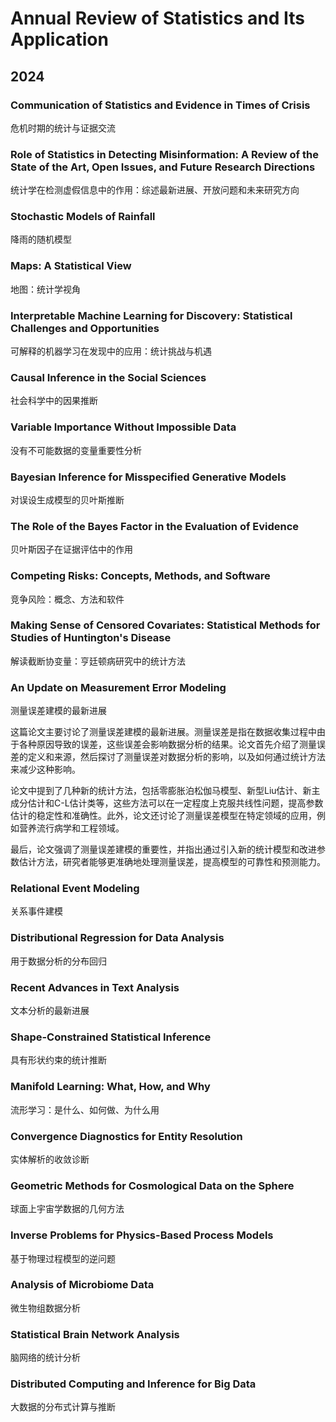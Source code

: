# Annual Review of Statistics and Its Application

## 2024

### Communication of Statistics and Evidence in Times of Crisis

危机时期的统计与证据交流

### Role of Statistics in Detecting Misinformation: A Review of the State of the Art, Open Issues, and Future Research Directions

统计学在检测虚假信息中的作用：综述最新进展、开放问题和未来研究方向

### Stochastic Models of Rainfall

降雨的随机模型

### Maps: A Statistical View

地图：统计学视角

### Interpretable Machine Learning for Discovery: Statistical Challenges and Opportunities

可解释的机器学习在发现中的应用：统计挑战与机遇


### Causal Inference in the Social Sciences

社会科学中的因果推断

### Variable Importance Without Impossible Data

没有不可能数据的变量重要性分析

### Bayesian Inference for Misspecified Generative Models

对误设生成模型的贝叶斯推断

### The Role of the Bayes Factor in the Evaluation of Evidence

贝叶斯因子在证据评估中的作用

### Competing Risks: Concepts, Methods, and Software

竞争风险：概念、方法和软件

### Making Sense of Censored Covariates: Statistical Methods for Studies of Huntington's Disease

解读截断协变量：亨廷顿病研究中的统计方法

### An Update on Measurement Error Modeling

测量误差建模的最新进展

这篇论文主要讨论了测量误差建模的最新进展。测量误差是指在数据收集过程中由于各种原因导致的误差，这些误差会影响数据分析的结果。论文首先介绍了测量误差的定义和来源，然后探讨了测量误差对数据分析的影响，以及如何通过统计方法来减少这种影响。

论文中提到了几种新的统计方法，包括零膨胀泊松伽马模型、新型Liu估计、新主成分估计和C-L估计类等，这些方法可以在一定程度上克服共线性问题，提高参数估计的稳定性和准确性。此外，论文还讨论了测量误差模型在特定领域的应用，例如营养流行病学和工程领域。

最后，论文强调了测量误差建模的重要性，并指出通过引入新的统计模型和改进参数估计方法，研究者能够更准确地处理测量误差，提高模型的可靠性和预测能力。

### Relational Event Modeling

关系事件建模

### Distributional Regression for Data Analysis

用于数据分析的分布回归

### Recent Advances in Text Analysis

文本分析的最新进展

### Shape-Constrained Statistical Inference

具有形状约束的统计推断

### Manifold Learning: What, How, and Why

流形学习：是什么、如何做、为什么用

### Convergence Diagnostics for Entity Resolution

实体解析的收敛诊断

### Geometric Methods for Cosmological Data on the Sphere

球面上宇宙学数据的几何方法

### Inverse Problems for Physics-Based Process Models

基于物理过程模型的逆问题

### Analysis of Microbiome Data

微生物组数据分析

### Statistical Brain Network Analysis

脑网络的统计分析

### Distributed Computing and Inference for Big Data

大数据的分布式计算与推断

